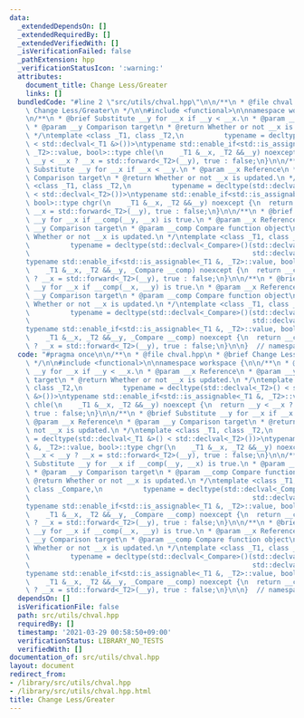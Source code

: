 ```yaml
---
data:
  _extendedDependsOn: []
  _extendedRequiredBy: []
  _extendedVerifiedWith: []
  _isVerificationFailed: false
  _pathExtension: hpp
  _verificationStatusIcon: ':warning:'
  attributes:
    document_title: Change Less/Greater
    links: []
  bundledCode: "#line 2 \"src/utils/chval.hpp\"\n\n/**\n * @file chval.hpp\n * @brief\
    \ Change Less/Greater\n */\n\n#include <functional>\n\nnamespace workspace {\n\
    \n/**\n * @brief Substitute __y for __x if __y < __x.\n * @param __x Reference\n\
    \ * @param __y Comparison target\n * @return Whether or not __x is updated.\n\
    \ */\ntemplate <class _T1, class _T2,\n          typename = decltype(std::declval<_T2>()\
    \ < std::declval<_T1 &>())>\ntypename std::enable_if<std::is_assignable<_T1 &,\
    \ _T2>::value, bool>::type chle(\n    _T1 &__x, _T2 &&__y) noexcept {\n  return\
    \ __y < __x ? __x = std::forward<_T2>(__y), true : false;\n}\n\n/**\n * @brief\
    \ Substitute __y for __x if __x < __y.\n * @param __x Reference\n * @param __y\
    \ Comparison target\n * @return Whether or not __x is updated.\n */\ntemplate\
    \ <class _T1, class _T2,\n          typename = decltype(std::declval<_T1 &>()\
    \ < std::declval<_T2>())>\ntypename std::enable_if<std::is_assignable<_T1 &, _T2>::value,\
    \ bool>::type chgr(\n    _T1 &__x, _T2 &&__y) noexcept {\n  return __x < __y ?\
    \ __x = std::forward<_T2>(__y), true : false;\n}\n\n/**\n * @brief Substitute\
    \ __y for __x if __comp(__y, __x) is true.\n * @param __x Reference\n * @param\
    \ __y Comparison target\n * @param __comp Compare function object\n * @return\
    \ Whether or not __x is updated.\n */\ntemplate <class _T1, class _T2, class _Compare,\n\
    \          typename = decltype(std::declval<_Compare>()(std::declval<_T2>(),\n\
    \                                                       std::declval<_T1 &>()))>\n\
    typename std::enable_if<std::is_assignable<_T1 &, _T2>::value, bool>::type chle(\n\
    \    _T1 &__x, _T2 &&__y, _Compare __comp) noexcept {\n  return __comp(__y, __x)\
    \ ? __x = std::forward<_T2>(__y), true : false;\n}\n\n/**\n * @brief Substitute\
    \ __y for __x if __comp(__x, __y) is true.\n * @param __x Reference\n * @param\
    \ __y Comparison target\n * @param __comp Compare function object\n * @return\
    \ Whether or not __x is updated.\n */\ntemplate <class _T1, class _T2, class _Compare,\n\
    \          typename = decltype(std::declval<_Compare>()(std::declval<_T1 &>(),\n\
    \                                                       std::declval<_T2>()))>\n\
    typename std::enable_if<std::is_assignable<_T1 &, _T2>::value, bool>::type chgr(\n\
    \    _T1 &__x, _T2 &&__y, _Compare __comp) noexcept {\n  return __comp(__x, __y)\
    \ ? __x = std::forward<_T2>(__y), true : false;\n}\n\n}  // namespace workspace\n"
  code: "#pragma once\n\n/**\n * @file chval.hpp\n * @brief Change Less/Greater\n\
    \ */\n\n#include <functional>\n\nnamespace workspace {\n\n/**\n * @brief Substitute\
    \ __y for __x if __y < __x.\n * @param __x Reference\n * @param __y Comparison\
    \ target\n * @return Whether or not __x is updated.\n */\ntemplate <class _T1,\
    \ class _T2,\n          typename = decltype(std::declval<_T2>() < std::declval<_T1\
    \ &>())>\ntypename std::enable_if<std::is_assignable<_T1 &, _T2>::value, bool>::type\
    \ chle(\n    _T1 &__x, _T2 &&__y) noexcept {\n  return __y < __x ? __x = std::forward<_T2>(__y),\
    \ true : false;\n}\n\n/**\n * @brief Substitute __y for __x if __x < __y.\n *\
    \ @param __x Reference\n * @param __y Comparison target\n * @return Whether or\
    \ not __x is updated.\n */\ntemplate <class _T1, class _T2,\n          typename\
    \ = decltype(std::declval<_T1 &>() < std::declval<_T2>())>\ntypename std::enable_if<std::is_assignable<_T1\
    \ &, _T2>::value, bool>::type chgr(\n    _T1 &__x, _T2 &&__y) noexcept {\n  return\
    \ __x < __y ? __x = std::forward<_T2>(__y), true : false;\n}\n\n/**\n * @brief\
    \ Substitute __y for __x if __comp(__y, __x) is true.\n * @param __x Reference\n\
    \ * @param __y Comparison target\n * @param __comp Compare function object\n *\
    \ @return Whether or not __x is updated.\n */\ntemplate <class _T1, class _T2,\
    \ class _Compare,\n          typename = decltype(std::declval<_Compare>()(std::declval<_T2>(),\n\
    \                                                       std::declval<_T1 &>()))>\n\
    typename std::enable_if<std::is_assignable<_T1 &, _T2>::value, bool>::type chle(\n\
    \    _T1 &__x, _T2 &&__y, _Compare __comp) noexcept {\n  return __comp(__y, __x)\
    \ ? __x = std::forward<_T2>(__y), true : false;\n}\n\n/**\n * @brief Substitute\
    \ __y for __x if __comp(__x, __y) is true.\n * @param __x Reference\n * @param\
    \ __y Comparison target\n * @param __comp Compare function object\n * @return\
    \ Whether or not __x is updated.\n */\ntemplate <class _T1, class _T2, class _Compare,\n\
    \          typename = decltype(std::declval<_Compare>()(std::declval<_T1 &>(),\n\
    \                                                       std::declval<_T2>()))>\n\
    typename std::enable_if<std::is_assignable<_T1 &, _T2>::value, bool>::type chgr(\n\
    \    _T1 &__x, _T2 &&__y, _Compare __comp) noexcept {\n  return __comp(__x, __y)\
    \ ? __x = std::forward<_T2>(__y), true : false;\n}\n\n}  // namespace workspace\n"
  dependsOn: []
  isVerificationFile: false
  path: src/utils/chval.hpp
  requiredBy: []
  timestamp: '2021-03-29 00:58:50+09:00'
  verificationStatus: LIBRARY_NO_TESTS
  verifiedWith: []
documentation_of: src/utils/chval.hpp
layout: document
redirect_from:
- /library/src/utils/chval.hpp
- /library/src/utils/chval.hpp.html
title: Change Less/Greater
---
```

